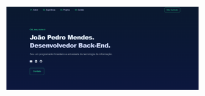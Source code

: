  

![image alt](https://github.com/jpmendesdev/Portfolio/blob/main/Captura%20de%20tela%202025-01-31%20231558.png?raw=true)

 

 
 
